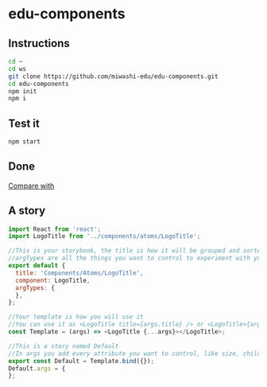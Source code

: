 # edu-components

## Instructions 

```bash
cd ~
cd ws
git clone https://github.com/miwashi-edu/edu-components.git
cd edu-components
npm init
npm i
```

## Test it

```bash
npm start
```

## Done

[Compare with](https://github.com/miwashi-edu/edu-components-done)


## A story

```js
import React from 'react';
import LogoTitle from '../components/atoms/LogoTitle';

//This is your storybook, the title is how it will be grouped and sorted, and must be unique
//argTypes are all the things you want to control to experiment with your component in storybook
export default {
  title: 'Components/Atoms/LogoTitle',
  component: LogoTitle,
  argTypes: {
  },
};

//Your template is how you will use it
//You can use it as <LogoTitle title={args.title} /> or <LogoTitle>{args.children}</LogoTitle>
const Template = (args) => <LogoTitle {...args}></LogoTitle>;

//This is a story named Default
//In args you add every attribute you want to control, like size, children, tittle
export const Default = Template.bind({});
Default.args = {
};
```


